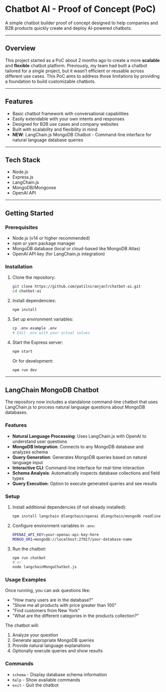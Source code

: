 # Chatbot AI - Proof of Concept (PoC)

A simple chatbot builder proof of concept designed to help companies and B2B products quickly create and deploy AI-powered chatbots.

---

## Overview

This project started as a PoC about 2 months ago to create a more **scalable** and **flexible** chatbot platform. Previously, my team had built a chatbot tailored for a single project, but it wasn’t efficient or reusable across different use cases. This PoC aims to address those limitations by providing a foundation to build customizable chatbots.

---

## Features

- Basic chatbot framework with conversational capabilities  
- Easily extendable with your own intents and responses  
- Designed for B2B use cases and company websites  
- Built with scalability and flexibility in mind  
- **NEW**: LangChain.js MongoDB Chatbot - Command-line interface for natural language database queries

---

## Tech Stack

- Node.js  
- Express.js
- LangChain.js
- MongoDB/Mongoose
- OpenAI API

---

## Getting Started

### Prerequisites

- Node.js (v14 or higher recommended)  
- npm or yarn package manager
- MongoDB database (local or cloud-based like MongoDB Atlas)
- OpenAI API key (for LangChain.js integration)

### Installation

1. Clone the repository:

   ```bash
   git clone https://github.com/patilniranjan7/chatbot-ai.git
   cd chatbot-ai
   ```

2. Install dependencies:

   ```bash
   npm install
   ```

3. Set up environment variables:

   ```bash
   cp .env.example .env
   # Edit .env with your actual values
   ```

4. Start the Express server:

   ```bash
   npm start
   ```

   Or for development:

   ```bash
   npm run dev
   ```

---

## LangChain MongoDB Chatbot

The repository now includes a standalone command-line chatbot that uses LangChain.js to process natural language questions about MongoDB databases.

### Features

- **Natural Language Processing**: Uses LangChain.js with OpenAI to understand user questions
- **MongoDB Integration**: Connects to any MongoDB database and analyzes schema
- **Query Generation**: Generates MongoDB queries based on natural language input
- **Interactive CLI**: Command-line interface for real-time interaction
- **Schema Analysis**: Automatically inspects database collections and field types
- **Query Execution**: Option to execute generated queries and see results

### Setup

1. Install additional dependencies (if not already installed):

   ```bash
   npm install langchain @langchain/openai @langchain/mongodb readline-sync
   ```

2. Configure environment variables in `.env`:

   ```bash
   OPENAI_API_KEY=your-openai-api-key-here
   MONGO_URI=mongodb://localhost:27017/your-database-name
   ```

3. Run the chatbot:

   ```bash
   npm run chatbot
   # or
   node langchainMongoChatbot.js
   ```

### Usage Examples

Once running, you can ask questions like:

- "How many users are in the database?"
- "Show me all products with price greater than 100"
- "Find customers from New York"
- "What are the different categories in the products collection?"

The chatbot will:
1. Analyze your question
2. Generate appropriate MongoDB queries
3. Provide natural language explanations
4. Optionally execute queries and show results

### Commands

- `schema` - Display database schema information
- `help` - Show available commands
- `exit` - Quit the chatbot
